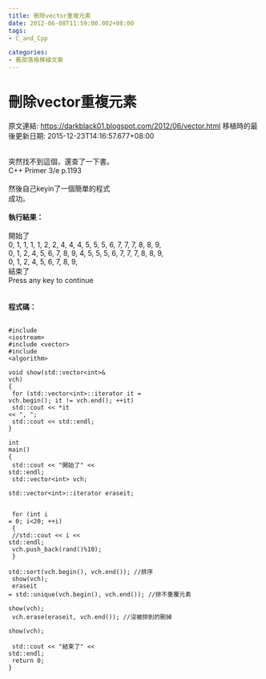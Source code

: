 ```yaml
---
title: 刪除vector重複元素
date: 2012-06-08T11:59:00.002+08:00
tags: 
- C_and_Cpp

categories:
- 舊部落格移植文章
---
```


# 刪除vector重複元素

原文連結: https://darkblack01.blogspot.com/2012/06/vector.html
移植時的最後更新日期: 2015-12-23T14:16:57.677+08:00

<br />突然找不到這個，還查了一下書。<br />C++ Primer 3/e p.1193<br /><br />然後自己keyin了一個簡單的程式<br />成功。<br /><br /><b>執行結果：</b><br /><br />開始了<br />0, 1, 1, 1, 1, 2, 2, 4, 4, 4, 5, 5, 5, 6, 7, 7, 7, 8, 8, 9,<br />0, 1, 2, 4, 5, 6, 7, 8, 9, 4, 5, 5, 5, 6, 7, 7, 7, 8, 8, 9,<br />0, 1, 2, 4, 5, 6, 7, 8, 9,<br />結束了<br />Press any key to continue<br /><br /><br /><b>程式碼：</b><br /><br /><pre class="prettyprint"><code>#include &lt;iostream&gt;<br />#include &lt;vector&gt;<br />#include &lt;algorithm&gt;<br /><br />void show(std::vector&lt;int&gt;& vch)<br />{<br />    for (std::vector&lt;int&gt;::iterator it = vch.begin(); it != vch.end(); ++it)<br />        std::cout &lt;&lt; *it &lt;&lt; ", ";<br />    std::cout &lt;&lt; std::endl;<br />}<br /><br />int main()<br />{<br />    std::cout &lt;&lt; "開始了" &lt;&lt; std::endl;<br />    std::vector&lt;int&gt; vch;<br />    std::vector&lt;int&gt;::iterator eraseit;<br /> <br /><br />    for (int i = 0; i&lt;20; ++i)<br />    {<br />        //std::cout &lt;&lt; i &lt;&lt; std::endl;<br />        vch.push_back(rand()%10);<br />    }<br />    std::sort(vch.begin(), vch.end());  //排序<br />    show(vch);<br />    eraseit = std::unique(vch.begin(), vch.end());  //排不重覆元素<br />    show(vch);<br />    vch.erase(eraseit, vch.end()); //沒被排到的刪掉<br />    show(vch);<br /><br />    std::cout &lt;&lt; "結束了" &lt;&lt; std::endl;<br />    return 0;<br />}</code></pre>

